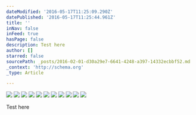 ```yaml
---
dateModified: '2016-05-17T11:25:09.290Z'
datePublished: '2016-05-17T11:25:44.961Z'
title: ''
inNav: false
inFeed: true
hasPage: false
description: Test here
author: []
starred: false
sourcePath: _posts/2016-02-01-d30a29e7-6641-4248-a397-14332ecbbf52.md
_context: 'http://schema.org'
_type: Article

---
```

![](https://the-grid-user-content.s3-us-west-2.amazonaws.com/5b5e605f-b050-411f-99fa-9b1fa7529376.jpg)
![](https://the-grid-user-content.s3-us-west-2.amazonaws.com/dbb97696-c4c5-4f01-be87-4aa5cb6836f0.jpg)
![](https://the-grid-user-content.s3-us-west-2.amazonaws.com/05f13930-4c63-4fd3-a880-9c92e1b759d1.jpg)
![](https://the-grid-user-content.s3-us-west-2.amazonaws.com/a90bf33c-4167-46ae-9e83-fdaece8d51e9.jpg)
![](https://the-grid-user-content.s3-us-west-2.amazonaws.com/e5b960c6-23ad-41d2-8258-588726a8dd56.jpg)
![](https://the-grid-user-content.s3-us-west-2.amazonaws.com/dcafbd71-9185-4d47-9efd-bc210a46fce7.jpg)
![](https://the-grid-user-content.s3-us-west-2.amazonaws.com/fd896971-435d-4278-bb59-35a14807441d.jpg)
![](https://the-grid-user-content.s3-us-west-2.amazonaws.com/6774e372-8f29-49f0-aaeb-80acefe35a76.jpg)
![](https://the-grid-user-content.s3-us-west-2.amazonaws.com/ce8e7fa3-4f84-40ff-b15c-a869e3ceadb5.jpg)
![](https://the-grid-user-content.s3-us-west-2.amazonaws.com/a6f6113f-4a5f-43ad-b249-999fd5b4d211.jpg)
![](https://the-grid-user-content.s3-us-west-2.amazonaws.com/b2c6c6b2-b3a2-4303-a0e9-13f370d5e934.jpg)

Test here